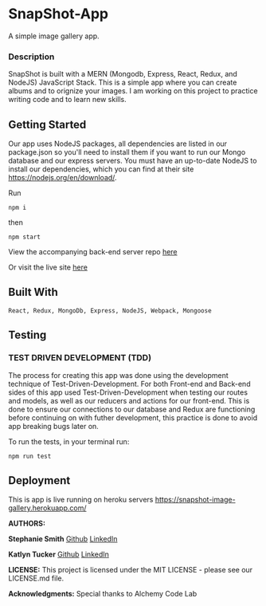 # SnapShot-App

A simple image gallery app.

### Description
SnapShot is built with a MERN (Mongodb, Express, React, Redux, and NodeJS) JavaScript Stack. This is a simple app where you can create albums and to orignize your images. I am working on this project to practice writing code and to learn new skills.

## Getting Started
Our app uses NodeJS packages, all dependencies are listed in our package.json so you'll need to install them if you want to run our Mongo database and our express servers. You must have an up-to-date NodeJS to install our dependencies, which you can find at their site https://nodejs.org/en/download/.     

Run

    npm i

then

    npm start

View the accompanying back-end server repo [here](https://github.com/stephaniesmith/SnapShot-Server)

Or visit the live site [here](https://snapshot-image-gallery.herokuapp.com/)

## Built With

    React, Redux, MongoDb, Express, NodeJS, Webpack, Mongoose

## Testing

### TEST DRIVEN DEVELOPMENT (TDD)
The process for creating this app was done using the development technique of Test-Driven-Development. For both Front-end and Back-end sides of this app used Test-Driven-Development when testing our routes and models, as well as our reducers and actions for our front-end. This is done to ensure our connections to our database and Redux are functioning before continuing on with futher development, this practice is done to avoid app breaking bugs later on.

To run the tests, in your terminal run:

`npm run test`

## Deployment
This is app is live running on heroku servers https://snapshot-image-gallery.herokuapp.com/ 
                     

**AUTHORS:**

**Stephanie Smith** [Github](https://github.com/stephaniesmith) [LinkedIn](https://www.linkedin.com/in/stephanie-lauren-smith/)

**Katlyn Tucker** [Github](https://github.com/katlyn75) [LinkedIn](https://www.linkedin.com/in/katlyntucker/)


**LICENSE:**
This project is licensed under the MIT LICENSE - please see our LICENSE.md file.

**Acknowledgments:**
Special thanks to Alchemy Code Lab 
